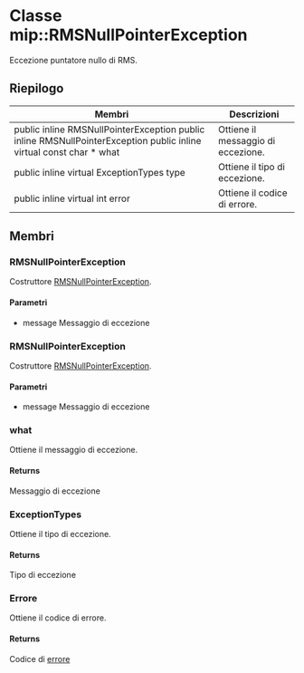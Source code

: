 # <a name="class-miprmsnullpointerexception"></a>Classe mip::RMSNullPointerException 
Eccezione puntatore nullo di RMS.
## <a name="summary"></a>Riepilogo
 Membri                        | Descrizioni                                
--------------------------------|---------------------------------------------
public inline  RMSNullPointerException public inline  RMSNullPointerException public inline virtual const char * what | Ottiene il messaggio di eccezione.
public inline virtual ExceptionTypes type | Ottiene il tipo di eccezione.
public inline virtual int error | Ottiene il codice di errore.
## <a name="members"></a>Membri
### <a name="rmsnullpointerexception"></a>RMSNullPointerException
Costruttore [RMSNullPointerException](#classmip_1_1_r_m_s_null_pointer_exception).
#### <a name="parameters"></a>Parametri
* message Messaggio di eccezione
### <a name="rmsnullpointerexception"></a>RMSNullPointerException
Costruttore [RMSNullPointerException](#classmip_1_1_r_m_s_null_pointer_exception).
#### <a name="parameters"></a>Parametri
* message Messaggio di eccezione
### <a name="what"></a>what
Ottiene il messaggio di eccezione.
#### <a name="returns"></a>Returns
Messaggio di eccezione
### <a name="exceptiontypes"></a>ExceptionTypes
Ottiene il tipo di eccezione.
#### <a name="returns"></a>Returns
Tipo di eccezione
### <a name="error"></a>Errore
Ottiene il codice di errore.
#### <a name="returns"></a>Returns
Codice di [errore](#classmip_1_1_error)